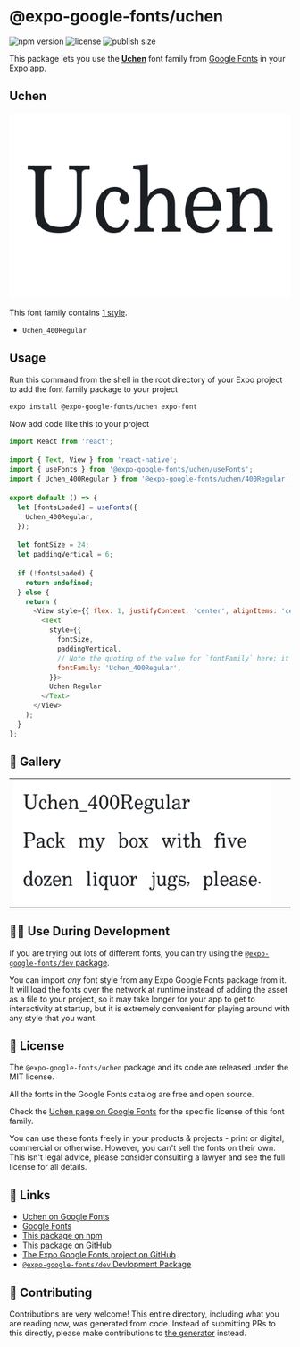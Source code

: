 # @expo-google-fonts/uchen

![npm version](https://flat.badgen.net/npm/v/@expo-google-fonts/uchen)
![license](https://flat.badgen.net/github/license/expo/google-fonts)
![publish size](https://flat.badgen.net/packagephobia/install/@expo-google-fonts/uchen)

This package lets you use the [**Uchen**](https://fonts.google.com/specimen/Uchen) font family from [Google Fonts](https://fonts.google.com/) in your Expo app.

## Uchen

![Uchen](./font-family.png)

This font family contains [1 style](#-gallery).

- `Uchen_400Regular`

## Usage

Run this command from the shell in the root directory of your Expo project to add the font family package to your project
```sh
expo install @expo-google-fonts/uchen expo-font
```

Now add code like this to your project
```js
import React from 'react';

import { Text, View } from 'react-native';
import { useFonts } from '@expo-google-fonts/uchen/useFonts';
import { Uchen_400Regular } from '@expo-google-fonts/uchen/400Regular';

export default () => {
  let [fontsLoaded] = useFonts({
    Uchen_400Regular,
  });

  let fontSize = 24;
  let paddingVertical = 6;

  if (!fontsLoaded) {
    return undefined;
  } else {
    return (
      <View style={{ flex: 1, justifyContent: 'center', alignItems: 'center' }}>
        <Text
          style={{
            fontSize,
            paddingVertical,
            // Note the quoting of the value for `fontFamily` here; it expects a string!
            fontFamily: 'Uchen_400Regular',
          }}>
          Uchen Regular
        </Text>
      </View>
    );
  }
};

```

## 🔡 Gallery


||||
|-|-|-|
|![Uchen_400Regular](.//400Regular/Uchen_400Regular.ttf.png)||||


## 👩‍💻 Use During Development

If you are trying out lots of different fonts, you can try using the [`@expo-google-fonts/dev` package](https://github.com/expo/google-fonts/tree/master/font-packages/dev#readme).

You can import *any* font style from any Expo Google Fonts package from it. It will load the fonts
over the network at runtime instead of adding the asset as a file to your project, so it may take longer
for your app to get to interactivity at startup, but it is extremely convenient
for playing around with any style that you want.

## 📖 License

The `@expo-google-fonts/uchen` package and its code are released under the MIT license.

All the fonts in the Google Fonts catalog are free and open source.

Check the [Uchen page on Google Fonts](https://fonts.google.com/specimen/Uchen) for the specific license of this font family.

You can use these fonts freely in your products & projects - print or digital, commercial or otherwise. However, you can't sell the fonts on their own. This isn't legal advice, please consider consulting a lawyer and see the full license for all details.

## 🔗 Links

- [Uchen on Google Fonts](https://fonts.google.com/specimen/Uchen)
- [Google Fonts](https://fonts.google.com/)
- [This package on npm](https://www.npmjs.com/package/@expo-google-fonts/uchen)
- [This package on GitHub](https://github.com/expo/google-fonts/tree/master/font-packages/uchen)
- [The Expo Google Fonts project on GitHub](https://github.com/expo/google-fonts)
- [`@expo-google-fonts/dev` Devlopment Package](https://github.com/expo/google-fonts/tree/master/font-packages/dev)

## 🤝 Contributing

Contributions are very welcome! This entire directory, including what you are reading now, was generated from code. Instead of submitting PRs to this directly, please make contributions to [the generator](https://github.com/expo/google-fonts/tree/master/packages/generator) instead.
